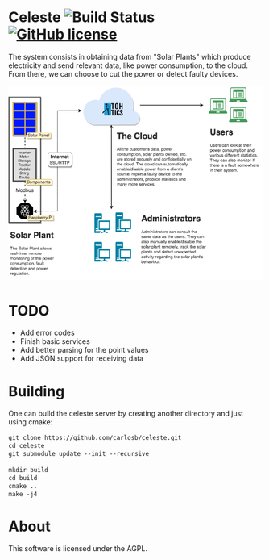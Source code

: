 # Celeste ![Build Status](https://travis-ci.org/carlosb/celeste.svg?branch=master) [![GitHub license](https://img.shields.io/badge/license-AGPLv3-blue.svg)](https://raw.githubusercontent.com/carlosb/celeste/master/LICENSE)

The system consists in obtaining data from "Solar Plants" which produce electricity
and send relevant data, like power consumption, to the cloud. From there, we can
choose to cut the power or detect faulty devices.

![diagram](diagrams/SolarPanels.png)

# TODO
- Add error codes
- Finish basic services
- Add better parsing for the point values
- Add JSON support for receiving data

# Building
One can build the celeste server by creating another directory and just using cmake:
````
git clone https://github.com/carlosb/celeste.git
cd celeste
git submodule update --init --recursive

mkdir build
cd build
cmake ..
make -j4
````

# About
This software is licensed under the AGPL.
